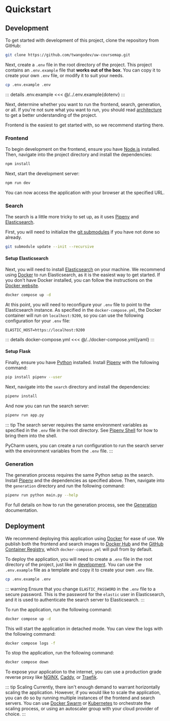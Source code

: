 # Quickstart

## Development

To get started with development of this project, clone the repository from GitHub:

```sh [git]
git clone https://github.com/twangodev/uw-coursemap.git
```

Next, create a `.env` file in the root directory of the project. This project contains an `.env.example` file that **works out of the box**. You can copy it to create your own `.env` file, or modify it to suit your needs.

```sh [sh]
cp .env.example .env
```

::: details .env.example
<<< @/../.env.example{dotenv}
:::

Next, determine whether you want to run the frontend, search, generation, or all. If you're not sure what you want to run, you should read [architecture](../concepts/architecture.md) to get a better understanding of the project. 

Frontend is the easiest to get started with, so we recommend starting there.

### Frontend

To begin development on the frontend, ensure you have [Node.js](https://nodejs.org/en/download/) installed. Then, navigate into the project directory and install the dependencies:

```sh [npm]
npm install
```

Next, start the development server:

```sh [npm]
npm run dev
```

You can now access the application with your browser at the specified URL.

### Search
The search is a little more tricky to set up, as it uses [Pipenv] and [Elasticsearch].

First, you will need to initialize the [git submodules](https://git-scm.com/book/en/v2/Git-Tools-Submodules) if you have
not done so already.

```sh [git]
git submodule update --init --recursive
```

#### Setup Elasticsearch

Next, you will need to install [Elasticsearch] on your machine. We recommend using [Docker] to run Elasticsearch, as it is the easiest way to get started. If you don't have Docker installed, you can follow the instructions on the [Docker website](https://docs.docker.com/get-docker/).

```sh [docker]
docker compose up -d
```

At this point, you will need to reconfigure your `.env` file to point to the Elasticsearch instance. As specified in the `docker-compose.yml`, the Docker container will run on `localhost:9200`, so you can use the following configuration for your `.env` file:

```dotenv
ELASTIC_HOST=https://localhost:9200
```

::: details docker-compose.yml
<<< @/../docker-compose.yml{yaml}
:::

#### Setup Flask

Finally, ensure you have [Python](https://www.python.org/downloads/) installed. Install [Pipenv] with the following command:

```sh [pip]
pip install pipenv --user
```

Next, navigate into the `search` directory and install the dependencies:

```sh [pipenv]
pipenv install
```

And now you can run the search server:

```sh [pipenv]
pipenv run app.py
```

::: tip 
The search server requires the same environment variables as specified in the `.env` file in the root directory. See [Pipenv Shell](https://pipenv.pypa.io/en/latest/shell.html) for how to bring them into the shell.

PyCharm users, you can create a run configuration to run the search server with the environment variables from the `.env` file.
:::

### Generation

The generation process requires the same Python setup as the search. Install [Pipenv] and the dependencies as specified above. Then, navigate into the `generation` directory and run the following command:

```sh [pipenv]
pipenv run python main.py --help
```

For full details on how to run the generation process, see the [Generation](../codebase/generation.md) documentation.

## Deployment

We recommend deploying this application using [Docker] for ease of use. We publish both the frontend and search images to [Docker Hub] and the [GitHub Container Registry][GHCR], which `docker-compose.yml` will pull from by default.

To deploy the application, you will need to create a `.env` file in the root directory of the project, just like in [development](#development). You can use the `.env.example` file as a template and copy it to create your own `.env` file.

```sh [sh]
cp .env.example .env
```

::: warning
Ensure that you change `ELASTIC_PASSWORD` in the `.env` file to a secure password. This is the password for the `elastic` user in Elasticsearch, and it is used to authenticate the search server to Elasticsearch.
:::

To run the application, run the following command:

```sh [docker]
docker compose up -d
```

This will start the application in detached mode. You can view the logs with the following command:

```sh [docker]
docker compose logs -f
```

To stop the application, run the following command:

```sh [docker]
docker compose down
```

To expose your application to the internet, you can use a production grade reverse proxy like [NGINX](https://www.nginx.com/), [Caddy](https://caddyserver.com/), or [Traefik](https://traefik.io/).

::: tip Scaling
Currently, there isn't enough demand to warrant horizontally scaling the application. However, if you would like to scale the application, you can do so by running multiple instances of the frontend and search servers. You can use [Docker Swarm](https://docs.docker.com/engine/swarm/) or [Kubernetes](https://kubernetes.io/) to orchestrate the scaling process, or using an autoscaler group with your cloud provider of choice.
:::

[docker]: https://www.docker.com/products/docker-desktop
[elasticsearch]: https://www.elastic.co/elasticsearch
[pipenv]: https://pipenv.pypa.io/en/latest/
[docker hub]: https://hub.docker.com/search?q=twango%2Fuw-coursemap
[GHCR]: https://github.com/twangodev?tab=packages&repo_name=uw-coursemap
